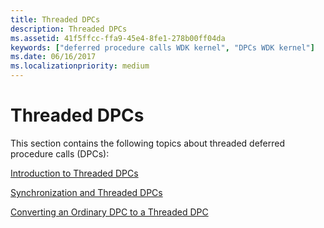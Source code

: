 ```yaml
---
title: Threaded DPCs
description: Threaded DPCs
ms.assetid: 41f5ffcc-ffa9-45e4-8fe1-278b00ff04da
keywords: ["deferred procedure calls WDK kernel", "DPCs WDK kernel"]
ms.date: 06/16/2017
ms.localizationpriority: medium
---
```


# Threaded DPCs





This section contains the following topics about threaded deferred procedure calls (DPCs):

[Introduction to Threaded DPCs](introduction-to-threaded-dpcs.md)

[Synchronization and Threaded DPCs](synchronization-and-threaded-dpcs.md)

[Converting an Ordinary DPC to a Threaded DPC](converting-an-ordinary-dpc-to-a-threaded-dpc.md)

 

 




